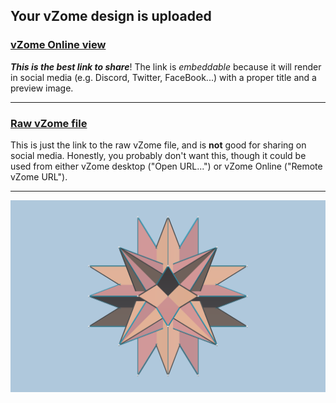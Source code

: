## Your vZome design is uploaded

### [vZome Online view][embed]

***This is the best link to share***!  The link is *embeddable* because it will render in social media (e.g. Discord, Twitter, FaceBook...) with a proper title and a preview image.

---

### [Raw vZome file][raw]

This is just the link to the raw vZome file, and is **not** good for
sharing on social media.
Honestly, you probably don't want this, though it could be used from either
vZome desktop ("Open URL...") or vZome Online ("Remote vZome URL").

---

![Image](<Two-Icosahedra 2.png>)


[embed]: <https://vzome.com/app/embed.py?url=https://raw.githubusercontent.com/John-Kostick/vzome-sharing/main/2021/11/22/20-57-04-Two-Icosahedra%2B2/Two-Icosahedra+2.vZome>
[raw]: <https://raw.githubusercontent.com/John-Kostick/vzome-sharing/main/2021/11/22/20-57-04-Two-Icosahedra+2/Two-Icosahedra 2.vZome>

